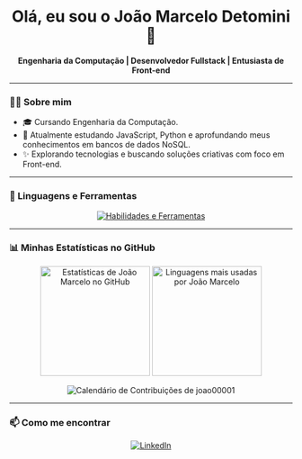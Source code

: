 <div align="center">
  <h1>
    Olá, eu sou o João Marcelo Detomini 💙
  </h1>
  <p>
    <b>Engenharia da Computação | Desenvolvedor Fullstack | Entusiasta de Front-end</b>
  </p>
</div>

---

### 👨‍💻 Sobre mim

- 🎓 Cursando Engenharia da Computação.
- 🌱 Atualmente estudando JavaScript, Python e aprofundando meus conhecimentos em bancos de dados NoSQL.
- ✨ Explorando tecnologias e buscando soluções criativas com foco em Front-end.

---

### 🚀 Linguagens e Ferramentas

<p align="center">
  <a href="https://skillicons.dev">
    <img src="https://skillicons.dev/icons?i=javascript,typescript,react,nextjs,nodejs,python,java,html,css,tailwind,styledcomponents,git,github,vscode,figma&perline=5" alt="Habilidades e Ferramentas"/>
  </a>
</p>

---

### 📊 Minhas Estatísticas no GitHub

<p align="center">
  <img src="https://github-readme-stats.vercel.app/api?username=joao00001&show_icons=true&theme=dracula&include_all_commits=true&count_private=true" alt="Estatísticas de João Marcelo no GitHub" height="195"/>
  <img src="https://github-readme-stats.vercel.app/api/top-langs/?username=joao00001&layout=compact&langs_count=7&theme=dracula" alt="Linguagens mais usadas por João Marcelo" height="195"/>
</p>

<p align="center">
  <img src="https://ghchart.rshah.org/joao00001" alt="Calendário de Contribuições de joao00001" />
</p>

---

### 📫 Como me encontrar

<p align="center">
  <a href="https://www.linkedin.com/in/jo%C3%A3o-marcelo-detomini" target="_blank">
    <img src="https://img.shields.io/badge/-LinkedIn-%230077B5?style=for-the-badge&logo=linkedin&logoColor=white" alt="LinkedIn">
  </a>
</p>

